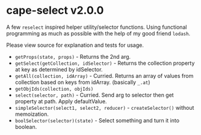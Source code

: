 # cape-select v2.0.0

A few `reselect` inspired helper utility/selector functions. Using functional programming as much as possible with the help of my good friend `lodash`.

Please view source for explanation and tests for usage.

- `getProps(state, props)` - Returns the 2nd arg.
- `getSelect(getCollection, idSelector)` - Returns the collection property at key as determined by idSelector.
- `getAll(collection, idArray)` - Curried. Returns an array of values from collection based on keys from idArray. (basically `_.at`)
- `getObjIds(collection, objIds)`
- `select(selector, path)` - Curried. Send arg to selector then get property at path. Apply defaultValue.
- `simpleSelector(select1, select2, reducer)` - `createSelector()` without memoization.
- `boolSelector(selector)(state)` - Select something and turn it into boolean.
